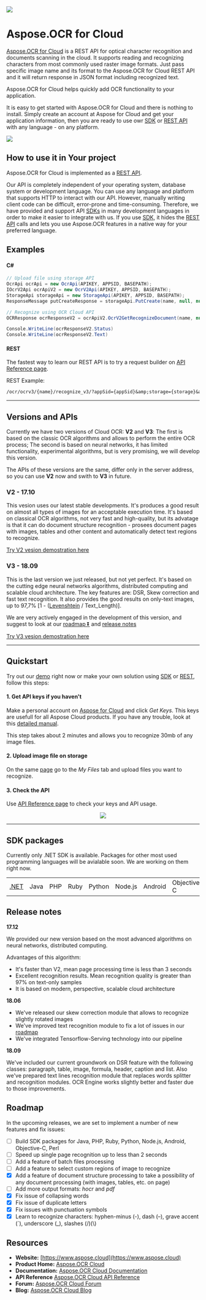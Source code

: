 <img src="Docs/Resources/heading.png">

# Aspose.OCR for Cloud

[Aspose.OCR for Cloud](https://products.aspose.cloud/ocr/cloud) is a REST API for optical character recognition and documents scanning in the cloud. It supports reading and recognizing characters from most commonly used raster image formats. Just pass specific image name and its format to the Aspose.OCR for Cloud REST API and it will return response in JSON format including recognized text.

Aspose.OCR for Cloud helps quickly add OCR functionality to your application.

It is easy to get started with Aspose.OCR for Cloud and there is nothing to install. Simply create an account at Aspose for Cloud and get your application information, then you are ready to use owr [SDK](#sdk-packages) or [REST API](#rest) with any language - on any platform.

<a title="GOTO WEB DEMO" href="http://saltov-gpu-3.dynabic.com:8084/">
  <img src="Docs/Resources/demo_preview.png">
</a>

## How to use it in Your project

Aspose.OCR for Cloud is implemented as a [REST API](#rest).

Our API is completely independent of your operating system, database system or development language. You can use any language and platform that supports HTTP to interact with our API. However, manually writing client code can be difficult, error-prone and time-consuming. Therefore, we have provided and support API [SDKs](#sdk-packages) in many development languages in order to make it easier to integrate with us.
If you use [SDK](#sdk-packages), it hides the [REST API](#rest) calls and lets you use Aspose.OCR features in a native way for your preferred language.

## Examples

#### C#

```csharp
// Upload file using storage API
OcrApi ocrApi = new OcrApi(APIKEY, APPSID, BASEPATH);
IOcrV2Api ocrApiV2 = new OcrV2Api(APIKEY, APPSID, BASEPATH);
StorageApi storageApi = new StorageApi(APIKEY, APPSID, BASEPATH);
ResponseMessage putCreateResponse = storageApi.PutCreate(name, null, null, System.IO.File.ReadAllBytes(Path.Combine(DataFolder, name)));

// Recognize using OCR Cloud API
OCRResponse ocrResponseV2 = ocrApiV2.OcrV2GetRecognizeDocument(name, null, null);

Console.WriteLine(ocrResponseV2.Status)
Console.WriteLine(ocrResponseV2.Text)
```

#### REST

The fastest way to learn our REST API is to try a request builder on [API Reference page](https://apireference.aspose.cloud/ocr/).

REST Example:

```REST
/ocr/ocrv3/{name}/recognize_v3/?appSid={appSid}&amp;storage={storage}&amp;folder={folder}
```

_________________________

## Versions and APIs

Currently we have two versions of Cloud OCR: **V2** and **V3**: The first is based on the classic OCR algorithms and allows to perform the entire OCR process; The second is based on neural networks, it has limited functionality, experimental algorithms, but is very promising, we will develop this version.

The APIs of these versions are the same, differ only in the server address, so you can use **V2** now and swith to **V3** in future.

### V2 - 17.10

This vesion uses our latest stable developments. It's produces a good result on almost all types of images for an acceptable execution time. It's based on classical OCR algorithms, not very fast and high-quality, but its advatage is that it can do document structure recognition - prosees document pages with images, tables and other content and automatically detect text regions to recognize.

[Try V2 vesion demostration here](http://saltov-gpu-3.dynabic.com:8083/)

### V3 - 18.09

This is the last version we just released, but not yet perfect. It's based on the cutting edge neural networks algorithms, distributed computing and scalable cloud architecture. The key features are: DSR, Skew correction and fast text recognition. It also provides the good results on only-text images, up to 97,7% [1 - ([Levenshtein](https://en.wikipedia.org/wiki/Levenshtein_distance) / Text_Length)]. 

We are very actively engaged in the development of this version, and suggest to look at our [roadmap :arrow_double_down:](#roadmap) and [release notes](#release-notes)

[Try V3 vesion demostration here](http://saltov-gpu-3.dynabic.com:8084/)

_________________________

## Quickstart

Try out our [demo](http://saltov-gpu-3.dynabic.com:8083/) right now or make your own solution using [SDK](#sdk-packages) or [REST](#rest), follow this steps:

#### 1. Get API keys if you haven't

Make a personal account on [Aspose for Cloud](https://dashboard.aspose.cloud/#/) and click _Get Keys_. This keys are usefull for all Aspose Cloud products. If you have any trouble, look at this [detailed manual](https://docs.aspose.cloud/display/totalcloud/Create+New+App+and+Get+App+Key+and+SID).

This step takes about 2 minutes and allows you to recognize 30mb of any image files.

#### 2. Upload image file on storage

On the same [page](https://dashboard.aspose.cloud/#/files) go to the _My Files_ tab and upload files you want to recognize.

#### 3. Check the API

Use [API Reference page](https://apireference.aspose.cloud/ocr/) to check your keys and API usage.

<p align="center">
  <a title="Download ZIP" href="https://github.com/asposecloud/Aspose.OCR-Cloud/archive/master.zip">
     <img src="Docs/Resources/download.png" />
  </a>
</p>

_________________________

## SDK packages

Currently only .NET SDK is available. Packages for other most used programming languages will be avialable soon. We are working on them right now.

||||||||||
|-------|----------|-------|-------|-------|---------|---------|----------|-------|
|[.NET](/SDK_V3/SDK/Aspose.OCR-Cloud-SDK-for-.NET)|Java|PHP|Ruby|Python|Node.js|Android|Objective-C|Perl|

## Release notes
**17.12** 

We provided our new version based on the most advanced algorithms on neural networks, distributed computing.

Advantages of this algorithm:
- It's faster than V2, mean page processing time is less than 3 seconds
- Excellent recognition results. Mean recognition quality is greater than 97% on text-only samples
- It is based on modern, perspective, scalable cloud architecture

**18.06**

- We've released our skew correction module that allows to recognize slightly rotated images
- We've improved text recognition module to fix a lot of issues in our [roadmap](#roadmap)
- We've integrated Tensorflow-Serving technology into our pipeline

**18.09**

We've included our current groundwork on DSR feature with the following classes: paragraph, table, image, formula, header, caption and list. Also we've prepared text lines recognition module that replaces words splitter and recognition modules. OCR Engine works slightly better and faster due to those improvements.

## Roadmap

In the upcoming releases, we are set to implement a number of new features and fix issues:

- [ ] Build SDK packages for Java, PHP, Ruby, Python, Node.js, Android, Objective-C, Perl
- [ ] Speed up single page recognition up to  less than 2 seconds
- [ ] Add a feature of batch files processing
- [ ] Add a feature to select custom regions of image to recognize
- [x] Add a feature of document structure processing to take a possibility of any document processing (with images, tables, etc. on page)
- [ ] Add more output formats: _hocr_ and _pdf_
- [x] Fix issue of collapsing words
- [x] Fix issue of duplicate letters
- [x] Fix issues with punctuation symbols
- [x] Learn to recognize characters: hyphen-minus (-), dash (–), grave accent (`), underscore (_), slashes (/)(\\)

## Resources

- **Website:** [https://www.aspose.cloud](https://www.aspose.cloud)
- **Product Home:** [Aspose.OCR Cloud](https://products.aspose.cloud/ocr/)
- **Documentation:** [Aspose.OCR Cloud Documentation](https://docs.aspose.cloud/display/ocrcloud/Home)
- **API Reference** [Aspose.OCR Cloud API Reference](https://apireference.aspose.cloud/ocr/)
- **Forum:** [Aspose.OCR Cloud Forum](https://forum.aspose.cloud/c/ocr)
- **Blog:** [Aspose.OCR Cloud Blog](https://blog.aspose.cloud/category/ocr/)

